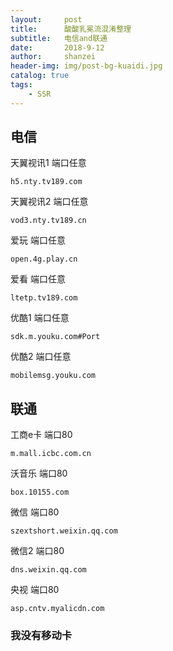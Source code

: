 ```yaml
---
layout:     post
title:      酸酸乳冕流混淆整理
subtitle:   电信and联通
date:       2018-9-12
author:     shanzei
header-img: img/post-bg-kuaidi.jpg
catalog: true
tags:
    - SSR
---
```


## 电信

天翼视讯1  端口任意

	h5.nty.tv189.com

天翼视讯2  端口任意

	vod3.nty.tv189.cn

爱玩  端口任意

	open.4g.play.cn
爱看  端口任意

	ltetp.tv189.com

优酷1  端口任意

	sdk.m.youku.com#Port

优酷2  端口任意

	mobilemsg.youku.com



## 联通

工商e卡  端口80

	m.mall.icbc.com.cn

沃音乐  端口80

	box.10155.com
微信  端口80

	szextshort.weixin.qq.com

微信2  端口80

	dns.weixin.qq.com
央视  端口80

	asp.cntv.myalicdn.com



### 我没有移动卡
